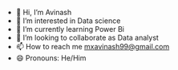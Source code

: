 - 👋 Hi, I’m Avinash
- 👀 I’m interested in Data science
- 🌱 I’m currently learning Power Bi
- 💞️ I’m looking to collaborate as Data analyst
- 📫 How to reach me mxavinash99@gmail.com
- 😄 Pronouns: He/Him

<!---
mavi1102/mavi1102 is a ✨ special ✨ repository because its `README.md` (this file) appears on your GitHub profile.
You can click the Preview link to take a look at your changes.
--->
